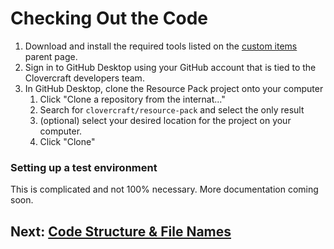 # Checking Out the Code

1. Download and install the required tools listed on the [custom items](../custom-items.md) parent page.
2. Sign in to GitHub Desktop using your GitHub account that is tied to the Clovercraft developers team.
3. In GitHub Desktop, clone the Resource Pack project onto your computer
    1. Click "Clone a repository from the internat..."
    2. Search for `clovercraft/resource-pack` and select the only result
    3. (optional) select your desired location for the project on your computer.
    4. Click "Clone"

### Setting up a test environment

This is complicated and not 100% necessary. More documentation coming soon.

## Next: [Code Structure & File Names](./files.md)
